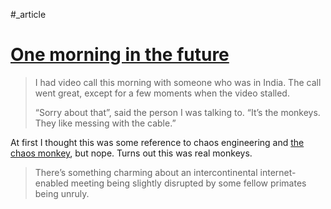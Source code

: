 #_article

# [One morning in the future](https://adactio.com/journal/19851)

> I had video call this morning with someone who was in India. The call went great, except for a few moments when the video stalled.
>
> “Sorry about that”, said the person I was talking to. “It’s the monkeys. They like messing with the cable.”

At first I thought this was some reference to chaos engineering and [the chaos monkey](https://netflix.github.io/chaosmonkey/), but nope. Turns out this was real monkeys. 

> There’s something charming about an intercontinental internet-enabled meeting being slightly disrupted by some fellow primates being unruly.

